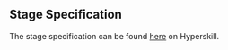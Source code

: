 ## Stage Specification

The stage specification can be found [here](https://hyperskill.org/projects/162/stages/841/implement) on Hyperskill.